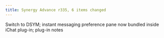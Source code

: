 ```yaml
---
title: Synergy Advance r335, 6 items changed
---
```


Switch to DSYM; instant messaging preference pane now bundled inside iChat plug-in; plug-in notes
